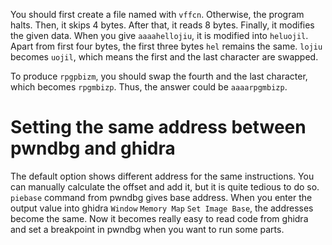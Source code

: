 You should first create a file named with `vffcn`.
Otherwise, the program halts.
Then, it skips 4 bytes.
After that, it reads 8 bytes.
Finally, it modifies the given data.
When you give `aaaahellojiu`, it is modified into `heluojil`.
Apart from first four bytes, the first three bytes `hel` remains the same.
`lojiu` becomes `uojil`, which means the first and the last character are swapped.

To produce `rpgpbizm`, you should swap the fourth and the last character, which becomes `rpgmbizp`.
Thus, the answer could be `aaaarpgmbizp`.


# Setting the same address between pwndbg and ghidra

The default option shows different address for the same instructions.
You can manually calculate the offset and add it, but it is quite tedious to do so.
`piebase` command from pwndbg gives base address.
When you enter the output value into ghidra `Window` `Memory Map` `Set Image Base`, the addresses become the same.
Now it becomes really easy to read code from ghidra and set a breakpoint in pwndbg when you want to run some parts.